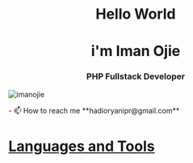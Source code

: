 <h1 align="center">Hello World</h1>
<h1 align="center">i'm Iman Ojie</h1>
<h3 align="center">PHP Fullstack Developer</h3>
<p align="left"> <img src="https://komarev.com/ghpvc/?username=imanojie&label=Profile%20views&color=0e75b6&style=flat" alt="imanojie" /> </p>
- 📫 How to reach me **hadioryanipr@gmail.com**
<h1> <a href="https://imanojie.github.io/introduction/" target="_blank" >Languages and Tools</a> </h1>
